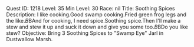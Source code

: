 Quest ID: 1218
Level: 35
Min Level: 30
Race: nil
Title: Soothing Spices
Description: I like cooking.Good swamp cooking.Fried green frog legs and the like.$B$BAnd for cooking, I need spice.Soothing spice.Then I'll make a stew and stew it up and suck it down and give you some too.$B$BDo you like stew?
Objective: Bring 3 Soothing Spices to "Swamp Eye" Jarl in Dustwallow Marsh.
